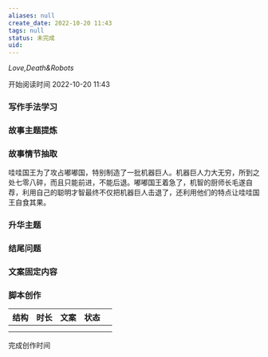 ```yaml
---
aliases: null
create_date: 2022-10-20 11:43 
tags: null
status: 未完成 
uid: 
---
```

_Love,Death&Robots_

开始阅读时间 2022-10-20  11:43

### 写作手法学习


### 故事主题提炼


### 故事情节抽取
哇哇国王为了攻占嘟嘟国，特别制造了一批机器巨人。机器巨人力大无穷，所到之处七零八碎，而且只能前进，不能后退。嘟嘟国王着急了，机智的厨师长毛遂自荐，利用自己的聪明才智最终不仅把机器巨人击退了，还利用他们的特点让哇哇国王自食其果。

### 升华主题


### 结尾问题


### 文案固定内容


### 脚本创作

| 结构 | 时长 | 文案 | 状态 |     |
| ---- | ---- | ---- | ---- | --- |
|      |      |      |      |     |
|      |      |      |      |     |

完成创作时间  

